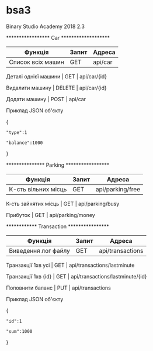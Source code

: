 # bsa3
Binary Studio Academy 2018 2.3




*****************    Car   *******************


Функція			|	Запит	|	Адреса
------------------------|---------------|--------------------
Список всіх машин	|	GET	|	api/car

Деталі однієї машини	|	GET	|	api/car/{id}

Видалити машину		|	DELETE	|	api/car/{id}

Додати машину		|	POST	|	api/car


Приклад JSON об'єкту

{

	"type":1
	
	"balance":1000
	
}





***************    Parking   *****************


Функція			|	Запит	|	Адреса
------------------------|---------------|--------------------
К-сть вільних місць	|	GET	|	api/parking/free

К-сть зайнятих місць	|	GET	|	api/parking/busy

Прибуток		|	GET	|	api/parking/money




************    Transaction   ****************


Функція			|	Запит	|	Адреса
------------------------|---------------|--------------------
Виведення лог файлу	|	GET	|	api/transactions

Транзакції 1хв усі	|	GET	|	api/transactions/lastminute

Транзакції 1хв {id}	|	GET	|	api/transactions/lastminute/{id}

Поповнити баланс	|	PUT	|	api/transactions


Приклад JSON об'єкту

{

	"id":1
	
	"sum":1000
	
}


